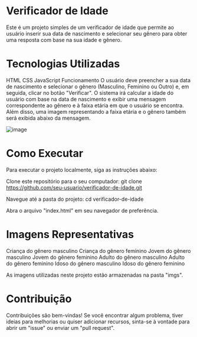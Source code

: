 # Verificador de Idade
Este é um projeto simples de um verificador de idade que permite ao usuário inserir sua data de nascimento e selecionar seu gênero para obter uma resposta com base na sua idade e gênero.

# Tecnologias Utilizadas
HTML
CSS
JavaScript
Funcionamento
O usuário deve preencher a sua data de nascimento e selecionar o gênero (Masculino, Feminino ou Outro) e, em seguida, clicar no botão "Verificar". O sistema irá calcular a idade do usuário com base na data de nascimento e exibir uma mensagem correspondente ao gênero e à faixa etária em que o usuário se encontra. Além disso, uma imagem representando a faixa etária e o gênero também será exibida abaixo da mensagem.

![image](https://github.com/LucasdsGomes/VerifyAge/assets/114450172/55897d92-c016-4ef3-8ec6-34a840b8c53e)


# Como Executar
Para executar o projeto localmente, siga as instruções abaixo:

Clone este repositório para o seu computador:
git clone https://github.com/seu-usuario/verificador-de-idade.git

Navegue até a pasta do projeto:
cd verificador-de-idade

Abra o arquivo "index.html" em seu navegador de preferência.

# Imagens Representativas
Criança do gênero masculino
Criança do gênero feminino
Jovem do gênero masculino
Jovem do gênero feminino
Adulto do gênero masculino
Adulto do gênero feminino
Idoso do gênero masculino
Idoso do gênero feminino

As imagens utilizadas neste projeto estão armazenadas na pasta "imgs".

# Contribuição
Contribuições são bem-vindas! Se você encontrar algum problema, tiver ideias para melhorias ou quiser adicionar recursos, sinta-se à vontade para abrir um "issue" ou enviar um "pull request".
